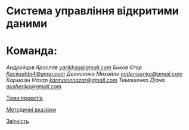 # Система управління відкритими даними

# Команда:
*Андрейцов Ярослав yarikkgg@gmail.com
Биков Єгор Kaciiuahbi4@gmai.com
Денисенко Михайло midenisenko@gmail.com
Кармазін Назар karmazinnazar@gmail.com
Тимошенко Діана ausherika@gmail.com*


[Теми проєктів](./guidelines/themes.md)

[Методичні вказівки](./guidelines/guidelines.md)

[Звітність](https://docs.google.com/spreadsheets/d/1ePb9OBB7ox0E5-GAh2r6ZU3j--PpAROCUfqzA17kL20/edit?usp=sharing)
